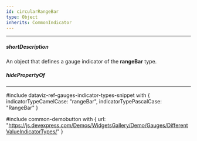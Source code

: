 ```yaml
---
id: circularRangeBar
type: Object
inherits: CommonIndicator
---
```

---
##### shortDescription
An object that defines a gauge indicator of the **rangeBar** type.

##### hidePropertyOf

---
#include dataviz-ref-gauges-indicator-types-snippet with {
    indicatorTypeCamelCase: "rangeBar",
    indicatorTypePascalCase: "RangeBar"
}

#include common-demobutton with {
    url: "https://js.devexpress.com/Demos/WidgetsGallery/Demo/Gauges/DifferentValueIndicatorTypes/"
}